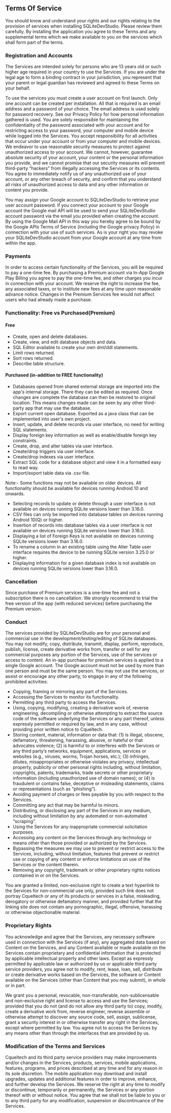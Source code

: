 ## Terms Of Service
You should know and understand your rights and our rights relating to the provision of services when installing SQLiteDevStudio. Please review them carefully. By installing the application you agree to these Terms and any supplemental terms which we make available to you on the services which shall form part of the terms.

### Registration and Accounts
The Services are intended solely for persons who are 13 years old or such higher age required in your country to use the Services. If you are under the legal age to form a binding contract in your jurisdiction, you represent that your parent or legal guardian has reviewed and agreed to these Terms on your behalf.

To use the services you must create a user account on first launch. Only one account can be created per installation. All that is required is an email address and a password of your choice. The email address is used solely for password recovery. See our Privacy Policy for how personal information gathered is used. You are solely responsible for maintaining the confidentiality of the password associated with your account and for restricting access to your password, your computer and mobile device while logged into the Services. You accept responsibility for all activities that occur under your account or from your computer and mobile devices. We endeavor to use reasonable security measures to protect against unauthorized access to your account. We cannot, however, guarantee absolute security of your account, your content or the personal information you provide, and we cannot promise that our security measures will prevent third-party “hackers” from illegally accessing the Services or its contents. You agree to immediately notify us of any unauthorized use of your account, or any other breach of security, and confirm that you understand all risks of unauthorized access to data and any other information or content you provide.

You may assign your Google account to SQLiteDevStudio to retrieve your user account password. If you connect your account to your Google account the Google mail API will be used to send your SQLiteDevStudio account password via the email you provided when creating the account. By using the Google Mail API in this way you hereby agree to be bound by the Google APIs Terms of Service (including the Google privacy Policy) in connection with your use of such services. As is your right you may revoke your SQLiteDevStudio account from your Google account at any time from within the app.

### Payments
In order to access certain functionality of the Services, you will be required to pay a one-time fee. By purchasing a Premium account via In-App Google Play Billing you agree to pay the one-time fee, and other charges you incur in connection with your account. We reserve the right to increase the fee, any associated taxes, or to institute new fees at any time upon reasonable advance notice. Changes in the Premium Services fee would not affect users who had already made a purchase.

### Functionality: Free vs Purchased(Premium)
#### Free
- Create, open and delete databases.
- Create, view, and edit database objects and data.
- SQL Editor available to create your own dml/ddl statements.
- Limit rows returned.
- Sort rows returned.
- Describe table structure.

#### Purchased (in-addition to FREE functionality)
- Databases opened from shared external storage are imported into the app's internal storage. There they can be edited as required. Once changes are complete the database can then be restored to original location. This means changes made can be seen by any other third-party app that may use the database.
- Export current open database. Exported as a java class that can be implemented into user's own project.
- Insert, update, and delete records via user interface, no need for writing SQL statements.
- Display foreign key information as well as enable/disable foreign key constraints.
- Create, drop, and alter tables via user interface.
- Create/drop triggers via user interface.
- Create/drop indexes via user interface.
- Extract SQL code for a database object and view it in a formatted easy to read way.
- Import/export table data via .csv file.

Note:- Some functions may not be available on older devices. All functionality should be available for devices running Android 10 and onwards.
- Selecting records to update or delete through a user interface is not available on devices running SQLite versions lower than 3.16.0.
- CSV files can only be imported into database tables on devices running Android 10(Q) or higher.
- Insertion of records into database tables via a user interface is not available on devices running SQLite versions lower than 3.16.0.
- Displaying a list of Foreign Keys is not available on devices running SQLite versions lower than 3.16.0.
- To rename a column in an existing table using the Alter Table user interface requires the device to be running SQLite version 3.25.0 or higher.
- Displaying information for a given database index is not available on devices running SQLite versions lower than 3.16.0.

### Cancellation
Since purchase of Premium services is a one-time fee and not a subscription there is no cancellation. We strongly recommend to trial the free version of the app (with reduced services) before purchasing the Premium version.

### Conduct
The services provided by SQLiteDevStudio are for your personal and commercial use in the development/testing/editing of SQLite databases. You may not modify, copy, distribute, transmit, display, perform, reproduce, publish, license, create derivative works from, transfer or sell for any commercial purposes any portion of the Services, use of the services or access to content. An in-app purchase for premium services is applied to a single Google account. The Google account must not be used by more than one person and must be the same person. You may not use the services, or assist or encourage any other party, to engage in any of the following prohibited activities:

- Copying, framing or mirroring any part of the Services.
- Accessing the Services to monitor its functionality.
- Permitting any third party to access the Services.
- Using, copying, modifying, creating a derivative work of, reverse engineering, decompiling or otherwise attempting to extract the source code of the software underlying the Services or any part thereof, unless expressly permitted or required by law, and in any case, without providing prior written notice to Cqueltech.
- Storing content, material, information or data that: (1) is illegal, obscene, defamatory, threatening, harassing, abusive, or hateful or that advocates violence; (2) is harmful to or interferes with the Services or any third party’s networks, equipment, applications, services or websites (e.g., viruses, worms, Trojan horses, etc.); (3) infringes, dilutes, misappropriates or otherwise violates any privacy, intellectual property, publicity or other personal rights including, without limitation, copyrights, patents, trademarks, trade secrets or other proprietary information (including unauthorized use of domain names); or (4) is fraudulent or contains false, deceptive or misleading statements, claims or representations (such as “phishing”).
- Avoiding payment of charges or fees payable by you with respect to the Services.
- Committing any act that may be harmful to minors.
- Distributing, or disclosing any part of the Services in any medium, including without limitation by any automated or non-automated “scraping”.
- Using the Services for any inappropriate commercial solicitation purposes.
- Accessing any content on the Services through any technology or means other than those provided or authorized by the Services.
- Bypassing the measures we may use to prevent or restrict access to the Services, including, without limitation, features that prevent or restrict use or copying of any content or enforce limitations on use of the Services or the content therein.
- Removing any copyright, trademark or other proprietary rights notices contained in or on the Services.

You are granted a limited, non-exclusive right to create a text hyperlink to the Services for non-commercial use only, provided such link does not portray Cqueltech or any of its products or services in a false, misleading, derogatory or otherwise defamatory manner, and provided further that the linking site does not contain any pornographic, illegal, offensive, harassing or otherwise objectionable material.

### Proprietary Rights
You acknowledge and agree that the Services, any necessary software used in connection with the Services (if any), any aggregated data based on Content on the Services, and any Content available or made available on the Services contain proprietary and confidential information that is protected by applicable intellectual property and other laws. Except as expressly permitted by applicable law or authorized by us or applicable third party service providers, you agree not to modify, rent, lease, loan, sell, distribute or create derivative works based on the Services, the software or Content available on the Services (other than Content that you may submit), in whole or in part.

We grant you a personal, revocable, non-transferable, non-sublicensable and non-exclusive right and license to access and use the Services; provided that you do not (and do not allow any third party to) copy, modify, create a derivative work from, reverse engineer, reverse assemble or otherwise attempt to discover any source code, sell, assign, sublicense, grant a security interest in or otherwise transfer any right in the Services, except where permitted by law. You agree not to access the Services by any means other than through the interfaces that are provided by us.

### Modification of the Terms and Services
Cqueltech and its third party service providers may make improvements and/or changes in the Services, products, services, mobile applications, features, programs, and prices described at any time and for any reason in its sole discretion. The mobile application may download and install upgrades, updates and additional features in order to improve, enhance, and further develop the Services. We reserve the right at any time to modify or discontinue, temporarily or permanently, the Services or any portion thereof with or without notice. You agree that we shall not be liable to you or to any third party for any modification, suspension or discontinuance of the Services.
